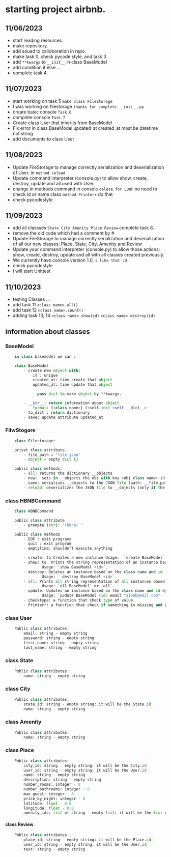# starting project airbnb.

## 11/06/2023

- start reading resources.
- make repository.
- add souad to calloboration in repo.
- make task 0, check pycode style, and task 3
- add `**kwargs` to `__init__` in class BaseModel
- add condition if else ...
- complete task 4.

## 11/07/2023

- start working on task 5 `make class FileStorage`
- I was working on filestorage `thanks for complete __init__.py `
- create basic console `Task 6`
- complete console `Task 7`
- Create class User that inherits from BaseModel
- Fix error in class BaseModel updated_at created_at most be datetime not string
- add documents to class User

## 11/08/2023

- Update FileStorage to manage correctly serialization and deserialization of User. in `method reload`
- Update command interpreter (console.py) to allow show, create, destroy, update and all used with User.
- change in methods command in console `delete for LOOP` no need to check id or name class `method Printerr` do that
- check pycodestyle

## 11/09/2023

- add all classses `State City Amenity Place Review` complete task 8.
- remove the old code which had a comment by #
- Update FileStorage to manage correctly serialization and deserialization of all our new classes:
  Place, State, City, Amenity and Review
- Update your command interpreter (console.py) to allow those actions:
  show, create, destroy, update and all with all classes created previously.
- We currently have console version 1.0, `i like that :D`
- check pycodestyle
- i will start Unittest

## 11/10/2023

- testing Classes ...
- add task 11 `<class name>.all()`
- add task 12 `<class name>.count()`
- adding task 13, 14 `<class name>.show(id)` `<class name>.destroy(id)`

## information about classes

### BaseModel

```py
    in class basemodel we can :

    class BaseModel
        - create new object with:
            id : unique
            created_at: time create that object
            updated_at: time update that object

            - pass dict to make object by **kwargs.

        - __str__: return information about object
            format: [<class name>] (<self.id>) <self.__dict__>
        - to_dict : return dictionary
        - save: update attribute updated_at
```

### FilwStogare

```py
	class Filestorage:

	privet class attribute.
		- file_path = "file.json"
		- object = empty dict {}

	public class methods:
		- all: returns the dictionary __objects
		- new:  sets in __objects the obj with key <obj class name>.id
		- save: serializes __objects to the JSON file (path: __file_path)
		- reload: deserializes the JSON file to __objects (only if the JSON file (__file_path) exists ; otherwise, do nothing. If the file doesn’t exist, no exception should be raised)

```

### class HBNBCommand

```py
	class HBNBCommand

	public class attribute
		- prompte (str): "(hbnb) "

	public class methods
		- EOF : exit programe
		- quit : exit program
		- emptyline: shouldn’t execute anything

		- create: to Creates a new instance Usage:  `create BaseModel` it will give you your id.
    	- show: to  Prints the string representation of an instance based on the class name and id.
    			Usage: `show BaseModel <id>`.
    	- destroy: Deletes an instance based on the class name and id
    	    	Usage: ` destroy BaseModel <id>`
    	- all: Prints all string representation of all instances based or not on the class name.
    			Usage: `all BaseModel` or `all`.
    	- update: Updates an instance based on the class name and id by adding or updating attribute
    			Usage: `update BaseModel <id> email "aibnb@mail.com"
		- checktype: a function that check type of value.
		- Printerr: a function that check if samething is missing and print error
```

### class User

```py
	Public class attributes:
		email: string - empty string
		password: string - empty string
		first_name: string - empty string
		last_name: string - empty string
```

### class State

```py
	Public class attributes:
		name: string - empty string
```

### class City

```py
	Public class attributes:
		state_id: string - empty string: it will be the State.id
		name: string - empty string
```

### class Amenity

```py
	Public class attributes:
		name: string - empty string
```

### class Place

```py
	Public class attributes:
		city_id: string - empty string: it will be the City.id
		user_id: string - empty string: it will be the User.id
		name: string - empty string
		description: string - empty string
		number_rooms: integer - 0
		number_bathrooms: integer - 0
		max_guest: integer - 0
		price_by_night: integer - 0
		latitude: float - 0.0
		longitude: float - 0.0
		amenity_ids: list of string - empty list: it will be the list of Amenity.id later
```

#### class Review

```py
	Public class attributes:
		place_id: string - empty string: it will be the Place.id
		user_id: string - empty string: it will be the User.id
		text: string - empty string
```
